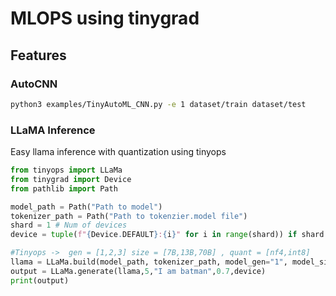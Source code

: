 # MLOPS using tinygrad

## Features
### AutoCNN 

```sh
python3 examples/TinyAutoML_CNN.py -e 1 dataset/train dataset/test
```

### LLaMA Inference 

Easy llama inference with quantization using tinyops

```py
from tinyops import LLaMa
from tinygrad import Device
from pathlib import Path

model_path = Path("Path to model")
tokenizer_path = Path("Path to tokenzier.model file")
shard = 1 # Num of devices
device = tuple(f"{Device.DEFAULT}:{i}" for i in range(shard)) if shard > 1 else Device.DEFAULT

#Tinyops ->  gen = [1,2,3] size = [7B,13B,70B] , quant = [nf4,int8]
llama = LLaMa.build(model_path, tokenizer_path, model_gen="1", model_size="7B", quantize="nf4", device=device)
output = LLaMa.generate(llama,5,"I am batman",0.7,device)
print(output)
```


